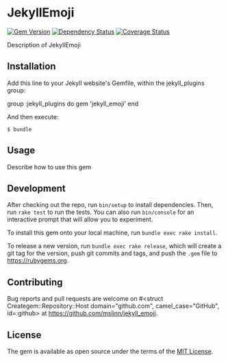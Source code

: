 # JekyllEmoji

[![Gem Version](http://img.shields.io/gem/v/jekyll_emoji.svg)][gem]
[![Dependency Status](http://img.shields.io/gemnasium/mslinn/jekyll_emoji.svg)][gemnasium]
[![Coverage Status](http://img.shields.io/coveralls/mslinn/jekyll_emoji.svg)][coveralls]

[gem]: https://rubygems.org/gems/jekyll_emoji
[gemnasium]: https://gemnasium.com/mslinn/jekyll_emoji
[coveralls]: https://coveralls.io/r/mslinn/jekyll_emoji

Description of JekyllEmoji


## Installation

Add this line to your Jekyll website's Gemfile, within the jekyll_plugins group:

group :jekyll_plugins do
  gem 'jekyll_emoji'
end

And then execute:

    $ bundle


## Usage

Describe how to use this gem


## Development

After checking out the repo, run `bin/setup` to install dependencies.
Then, run `rake test` to run the tests.
You can also run `bin/console` for an interactive prompt that will allow you to experiment.

To install this gem onto your local machine, run `bundle exec rake install`.

To release a new version, run `bundle exec rake release`,
which will create a git tag for the version, push git commits and tags,
and push the `.gem` file to https://rubygems.org.


## Contributing

Bug reports and pull requests are welcome on #<struct Creategem::Repository::Host domain="github.com", camel_case="GitHub", id=:github> at https://github.com/mslinn/jekyll_emoji.


## License

The gem is available as open source under the terms of the [MIT License](http://opensource.org/licenses/MIT).
